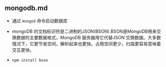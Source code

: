 
## mongodb.md

* 通过 `mongod` 命令启动数据库

* mongoDB 的文档标识符是二进制的JSON(BSON).BSON是MongoDB用来交换数据的主要数据格式，MongoDB 服务器用它代替JSON 交换数据。大多数情况下，它更节省空间，解析起来也更快。占用空间更少，扫描更容易意味着交互更快。

* `npm install bson`